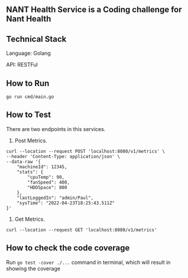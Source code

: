 ## NANT Health Service is a Coding challenge for Nant Health

## Technical Stack

Language: Golang

API: RESTFul

## How to Run

```
go run cmd/main.go
```

## How to Test

There are two endpoints in this services. 

1) Post Metrics.

```
curl --location --request POST 'localhost:8080/v1/metrics' \
--header 'Content-Type: application/json' \
--data-raw '{
    "machineId": 12345,
    "stats": {
        "cpuTemp": 90,
        "fanSpeed": 400,
        "HDDSpace": 800
    },
    "lastLoggedIn": "admin/Paul",
    "sysTime": "2022-04-23T18:25:43.511Z"
}'
```

1. Get Metrics.

```
curl --location --request GET 'localhost:8080/v1/metrics'
```


## How to check the code coverage

Run `go test -cover ./...` command in terminal, which will result in showing the coverage
